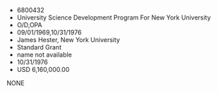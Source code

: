 * 6800432
* University Science Development Program For New York         University
* O/D,OPA
* 09/01/1969,10/31/1976
* James Hester, New York University
* Standard Grant
*   name not available
* 10/31/1976
* USD 6,160,000.00

NONE